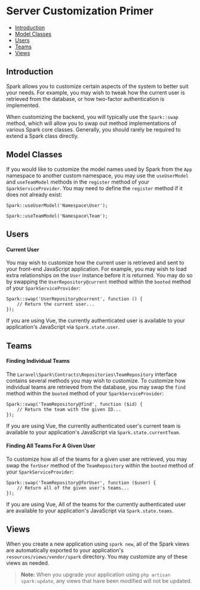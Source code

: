 # Server Customization Primer

- [Introduction](#introduction)
- [Model Classes](#model-classes)
- [Users](#users)
- [Teams](#team)
- [Views](#views)

## Introduction

Spark allows you to customize certain aspects of the system to better suit your needs. For example, you may wish to tweak how the current user is retrieved from the database, or how two-factor authentication is implemented.

When customizing the backend, you will typically use the `Spark::swap` method, which will allow you to swap out method implementations of various Spark core classes. Generally, you should rarely be required to extend a Spark class directly.

<a name="model-classes"></a>
## Model Classes

If you would like to customize the model names used by Spark from the `App` namespace to another custom namespace, you may use the `useUserModel` and `useTeamModel` methods in the `register` method of your `SparkServiceProvider`. You may need to define the `register` method if it does not already exist:

    Spark::useUserModel('Namespace\User');

    Spark::useTeamModel('Namespace\Team');

<a name="users"></a>
## Users

#### Current User

You may wish to customize how the current user is retrieved and sent to your front-end JavaScript application. For example, you may wish to load extra relationships on the `User` instance before it is returned. You may do so by swapping the `UserRepository@current` method within the `booted` method of your `SparkServiceProvider`:

    Spark::swap('UserRepository@current', function () {
        // Return the current user...
    });

If you are using Vue, the currently authenticated user is available to your application's JavaScript via `Spark.state.user`.

<a name="teams"></a>
## Teams

#### Finding Individual Teams

The `Laravel\Spark\Contracts\Repositories\TeamRepository` interface contains several methods you may wish to customize. To customize how individual teams are retrieved from the database, you may swap the `find` method within the `booted` method of your `SparkServiceProvider`:

    Spark::swap('TeamRepository@find', function ($id) {
        // Return the team with the given ID...
    });

If you are using Vue, the currently authenticated user's current team is available to your application's JavaScript via `Spark.state.currentTeam`.

#### Finding All Teams For A Given User

To customize how all of the teams for a given user are retrieved, you may swap the `forUser` method of the `TeamRepository` within the `booted` method of your `SparkServiceProvider`:

    Spark::swap('TeamRepository@forUser', function ($user) {
        // Return all of the given user's teams...
    });

If you are using Vue, All of the teams for the currently authenticated user are available to your application's JavaScript via `Spark.state.teams`.

<a name="views"></a>
## Views

When you create a new application using `spark new`, all of the Spark views are automatically exported to your application's `resources/views/vendor/spark` directory. You may customize any of these views as needed.

> **Note:** When you upgrade your application using `php artisan spark:update`, any views that have been modified will not be updated.

